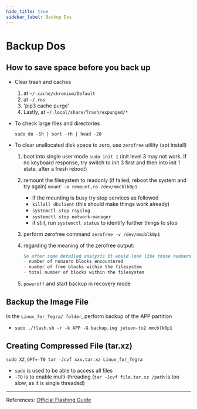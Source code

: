 ```yaml
---
hide_title: true
sidebar_label: Backup Dos
---
```

# Backup Dos

## How to save space before you back up

- Clear trash and caches
   1. at `~/.cache/chromium/Default`
   2. at `~/.ros`
   3. 'pip3 cache purge'
   4. Lastly, at  `~/.local/share/Trash/expunged/*`
- To check large files and directories 

   `sudo du -Sh | sort -rh | head -20`
- To clear unallocated disk space to zero, use `zerofree` utility (apt install)
   1. boot into single user mode `sudo init 1` (init level 3 may not work. If no keyboard response, try switch to init 3 first and then into init 1 state, after a fresh reboot)
   2. remount the filesystem to readonly (if failed, reboot the system and try again) `mount -o remount,ro /dev/mmcblk0p1`
      - If the mounting is busy try stop services as followed
      - `killall dhclient` (this should make things work already)
      - `systemctl stop rsyslog`
      - `systemctl stop network-manager`
      - if still, run `systemctl status` to identify further things to stop
   3. perform zerofree command `zerofree -v /dev/mmcblk0p1`
   4. regarding the meaning of the zerofree output:

      ```markdown
      So after some detailed analysis it would look like those numbers are as follows:
      - number of nonzero blocks encountered
      - number of free blocks within the filesystem
      - total number of blocks within the filesystem
      ```

   5. `poweroff` and start backup in recovery mode

## Backup the Image File

In the `Linux_for_Tegra/ folder`, perform backup of the APP partition
   - `sudo ./flash.sh -r -k APP -G backup.img jetson-tx2 mmcblk0p1`

## Creating Compressed File (tar.xz)

`sudo XZ_OPT=-T0 tar -Jcvf xxx.tar.xz Linux_for_Tegra`
- `sudo` is used to be able to access all files
- `-T0` is to enable multi-threading (`tar -Jcvf file.tar.xz /path` is too slow, as it is single threaded)

---

References:
[Official Flashing Guide](https://docs.nvidia.com/jetson/l4t/index.html#page/Tegra%2520Linux%2520Driver%2520Package%2520Development%2520Guide%2Fflashing.html%23)
